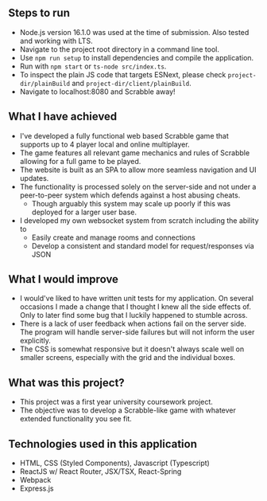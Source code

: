 ## Steps to run

* Node.js version 16.1.0 was used at the time of submission. Also tested and working with LTS. 
* Navigate to the project root directory in a command line tool.
* Use `npm run setup` to install dependencies and compile the application.
* Run with `npm start` or `ts-node src/index.ts`.
* To inspect the plain JS code that targets ESNext, please check `project-dir/plainBuild` and `project-dir/client/plainBuild`.
* Navigate to localhost:8080 and Scrabble away!

## What I have achieved

* I've developed a fully functional web based Scrabble game that supports up to 4 player local and online multiplayer.
* The game features all relevant game mechanics and rules of Scrabble allowing for a full game to be played.
* The website is built as an SPA to allow more seamless navigation and UI updates.
* The functionality is processed solely on the server-side and not under a peer-to-peer system which defends against a host abusing cheats.
    * Though arguably this system may scale up poorly if this was deployed for a larger user base.
* I developed my own websocket system from scratch including the ability to
    * Easily create and manage rooms and connections
    * Develop a consistent and standard model for request/responses via JSON

## What I would improve

* I would've liked to have written unit tests for my application. On several occasions I made a change that I thought I knew all the side effects of. Only to later find some bug that I luckily happened to stumble across.
* There is a lack of user feedback when actions fail on the server side. The program will handle server-side failures but will not inform the user explicitly.
* The CSS is somewhat responsive but it doesn't always scale well on smaller screens, especially with the grid and the individual boxes.  

## What was this project?

* This project was a first year university coursework project.
* The objective was to develop a Scrabble-like game with whatever extended functionality you see fit.

## Technologies used in this application

* HTML, CSS (Styled Components), Javascript (Typescript)
* ReactJS w/ React Router, JSX/TSX, React-Spring
* Webpack
* Express.js
